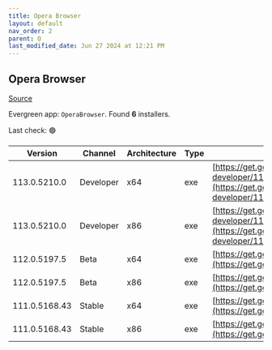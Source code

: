 ```yaml
---
title: Opera Browser
layout: default
nav_order: 2
parent: O
last_modified_date: Jun 27 2024 at 12:21 PM
---
```


## Opera Browser

[Source](https://www.opera.com/browsers/opera)

Evergreen app: `OperaBrowser`. Found **6** installers.

Last check: 🟢

| Version       | Channel   | Architecture | Type | URI                                                                                                                                                                                                                    |
| ------------- | --------- | ------------ | ---- | ---------------------------------------------------------------------------------------------------------------------------------------------------------------------------------------------------------------------- |
| 113.0.5210.0  | Developer | x64          | exe  | [https://get.geo.opera.com/pub/opera-developer/113.0.5210.0/win/Opera_Developer_113.0.5210.0_Setup_x64.exe](https://get.geo.opera.com/pub/opera-developer/113.0.5210.0/win/Opera_Developer_113.0.5210.0_Setup_x64.exe) |
| 113.0.5210.0  | Developer | x86          | exe  | [https://get.geo.opera.com/pub/opera-developer/113.0.5210.0/win/Opera_Developer_113.0.5210.0_Setup.exe](https://get.geo.opera.com/pub/opera-developer/113.0.5210.0/win/Opera_Developer_113.0.5210.0_Setup.exe)         |
| 112.0.5197.5  | Beta      | x64          | exe  | [https://get.geo.opera.com/pub/opera-beta/112.0.5197.5/win/Opera_beta_112.0.5197.5_Setup_x64.exe](https://get.geo.opera.com/pub/opera-beta/112.0.5197.5/win/Opera_beta_112.0.5197.5_Setup_x64.exe)                     |
| 112.0.5197.5  | Beta      | x86          | exe  | [https://get.geo.opera.com/pub/opera-beta/112.0.5197.5/win/Opera_beta_112.0.5197.5_Setup.exe](https://get.geo.opera.com/pub/opera-beta/112.0.5197.5/win/Opera_beta_112.0.5197.5_Setup.exe)                             |
| 111.0.5168.43 | Stable    | x64          | exe  | [https://get.geo.opera.com/pub/opera/desktop/111.0.5168.43/win/Opera_111.0.5168.43_Setup_x64.exe](https://get.geo.opera.com/pub/opera/desktop/111.0.5168.43/win/Opera_111.0.5168.43_Setup_x64.exe)                     |
| 111.0.5168.43 | Stable    | x86          | exe  | [https://get.geo.opera.com/pub/opera/desktop/111.0.5168.43/win/Opera_111.0.5168.43_Setup.exe](https://get.geo.opera.com/pub/opera/desktop/111.0.5168.43/win/Opera_111.0.5168.43_Setup.exe)                             |
